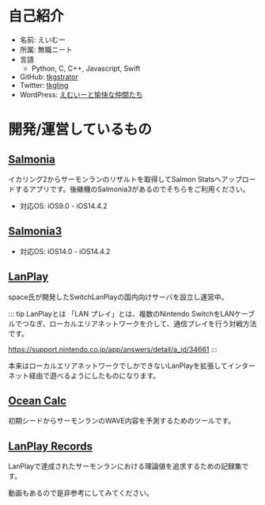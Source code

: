 # 自己紹介
- 名前: えいむー
- 所属: 無職ニート
- 言語
  - Python, C, C++, Javascript, Swift
- GitHub: [tkgstrator](https://github.com/tkgstrator)
- Twitter: [tkgling](https://twitter.com/tkgling)
- WordPress: [えむいーと愉快な仲間たち]()

# 開発/運営しているもの

## [Salmonia](https://apps.apple.com/jp/app/salmonia/id1480684492)

イカリング2からサーモンランのリザルトを取得してSalmon Statsへアップロードするアプリです。後継機のSalmonia3があるのでそちらをご利用ください。

- 対応OS: iOS9.0 - iOS14.4.2

## [Salmonia3](https://apps.apple.com/jp/app/salmonia3/id1558344150)

- 対応OS: iOS14.0 - iOS14.4.2

## [LanPlay](https://discord.gg/sWZeWFruSx)

space氏が開発したSwitchLanPlayの国内向けサーバを設立し運営中。

::: tip LanPlayとは
「LAN プレイ」とは、複数のNintendo SwitchをLANケーブルでつなぎ、ローカルエリアネットワークを介して、通信プレイを行う対戦方法です。

https://support.nintendo.co.jp/app/answers/detail/a_id/34661
:::

本来はローカルエリアネットワークでしかできないLanPlayを拡張してインターネット経由で遊べるようにしたものになります。

## [Ocean Calc](https://salmonrun-records.netlify.app/ocean/)

初期シードからサーモンランのWAVE内容を予測するためのツールです。


## [LanPlay Records](https://salmonrun-records.netlify.app/)

LanPlayで達成されたサーモンランにおける理論値を追求するための記録集です。

動画もあるので是非参考にしてみてください。